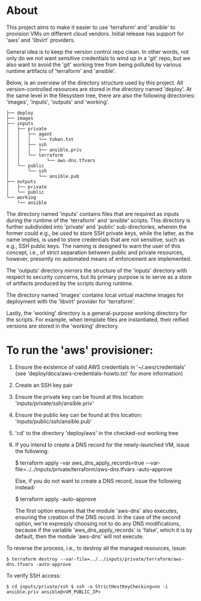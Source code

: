 # About

This project aims to make it easier to use 'terraform' and 'ansible' to provision VMs on
different cloud vendors. Initial release has support for 'aws' and 'libvirt' providers.

General idea is to keep the version control repo clean. In other words, not only do we not
want sensitive credentials to wind up in a 'git' repo, but we also want to avoid the 'git'
working tree from being polluted by various runtime artifacts of 'terraform' and 'ansible'.

Below, is an overview of the directory structure used by this project. All version-controlled
resources are stored in the directory named 'deploy'. At the same level in the filesystem
tree, there are also the following directories: 'images', 'inputs', 'outputs' and 'working'.

```
├── deploy
├── images
├── inputs
│   ├── private
│   │   ├── agent
│   │   │   └── token.txt
│   │   ├── ssh
│   │   │   ├── ansible.priv
│   │   └── terraform
│   │          └── aws-dns.tfvars
│   └── public
│       └── ssh
│           └── ansible.pub
├── outputs
│   ├── private
│   └── public
└── working
    └── ansible
```

The directory named 'inputs' contains files that are required as inputs during the runtime of the
'terraform' and 'ansible' scripts. This directory is further subdivided into 'private' and 'public'
sub-directories, wherein the former could e.g., be used to store SSH private keys, while the latter,
as the name implies, is used to store credentials that are not sensitive, such as e.g., SSH public
keys. The naming is designed to warn the user of this concept, i.e., of strict separation between
public and private resources, however, presently no automated means of enforcement are implemented.

The 'outputs' directory mirrors the structure of the 'inputs' directory with respect to security
concerns, but its primary purpose is to serve as a store of artifacts produced by the scripts
during runtime.

The directory named 'images' contains local virtual machine images for deployment with the 'libvirt'
provider for 'terraform'.

Lastly, the 'working' directory is a general-purpose working directory for the scripts. For example,
when template files are instantiated, their reified versions are stored in the 'working' directory.

# To run the 'aws' provisioner:

1) Ensure the existence of valid AWS credentials in '~/.aws/credentials'
   (see 'deploy/docs/aws-credentials-howto.txt' for more information)

2) Create an SSH key pair
3) Ensure the private key can be found at this location: 'inputs/private/ssh/ansible.priv'
4) Ensure the public key can be found at this location: 'inputs/public/ssh/ansible.pub'

5) 'cd' to the directory 'deploy/aws' in the checked-out working tree

6) If you intend to create a DNS record for the newly-launched VM, issue the following:

   $ terraform apply -var aws_dns_apply_records=true --var-file=../../inputs/private/terraform/aws-dns.tfvars -auto-approve

   Else, if you do not want to create a DNS record, issue the following instead:
   
   $ terraform apply -auto-approve

   The first option ensures that the module 'aws-dns' also executes, ensuring the creation
   of the DNS record. In the case of the second option, we're expressly choosing not to do
   any DNS modifications, because if the variable 'aws_dns_apply_records' is 'false', which
   it is by default, then the module 'aws-dns' will not execute.
   

To reverse the process, i.e., to destroy all the managed resources, issue:

`
$ terraform destroy --var-file=../../inputs/private/terraform/aws-dns.tfvars -auto-approve
`

To verify SSH access:

`
$ cd inputs/private/ssh
$ ssh -o StrictHostKeyChecking=no -i ansible.priv ansible@<VM_PUBLIC_IP>
`








